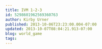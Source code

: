 ```yaml
---
title: IVM 1-2-3
id: 5298601962569360763
author: Kirby Urner
published: 2013-10-06T23:23:00.004-07:00
updated: 2013-10-07T08:04:21.913-07:00
blog: world_game
tags: 
---
```


